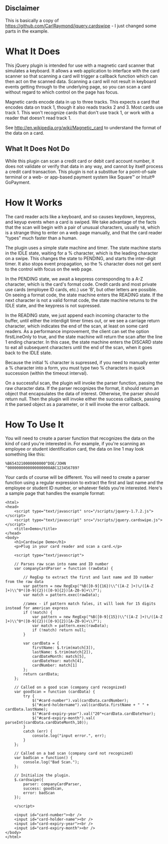 ## Disclaimer
This is basically a copy of https://github.com/CarlRaymond/jquery.cardswipe - I just changed some parts in the example.

# What It Does
This jQuery plugin is intended for use with a magnetic card scanner that simulates a keyboard.  It allows a
web application to interface with the card scanner so that scanning a card will trigger a callback function
which can then act on the scanned data.  Scanning a card will not result in keyboard events getting through
to the underlying page, so you can scan a card without regard to which control on the page has focus.

Magnetic cards encode data in up to three tracks.  This expects a card that encodes data on track 1, though
it also reads tracks 2 and 3.  Most cards use track 1.  This won't recognize cards that don't use track 1,
or work with a reader that doesn't read track 1.

See <http://en.wikipedia.org/wiki/Magnetic_card> to understand the format of the data on a card.

## What It Does Not Do
While this plugin can scan a credit card or debit card account number, it does not validate or verify that data in any way,
and cannot by itself process a credit card transaction.  This plugin is not a substitue for a point-of-sale
terminal or a web- or app-based payment system like Square&#8482; or Intuit&reg; GoPayment.

# How It Works
The card reader acts like a keyboard, and so causes keydown, keypress, and keyup events when a card is swiped.
We take advantage of the facts that the scan will begin with a pair of unusual characters, usually `%B`, which
is a strange thing to enter on a web page manually, and that the card reader "types" much faster than a human.
	
The plugin uses a simple state machine and timer.  The state machine starts in the IDLE state, waiting
for a % character, which is the leading character on a swipe.  This changes the state to PENDING, and starts
the inter-digit timer.  It also stops event propagation, so the % character does not get sent to the control
with focus on the web page.

In the PENDING state, we await a keypress corresponding to a A-Z character, which is the card's format code.
Credit cards and most private use cards (employee ID cards, etc.) use 'B', but other letters are possible.
On seeing a format code, the state machine enters the READING state.  If the next character is not a valid
format code, the state machine returns to the IDLE state, and the keypress is not supressed.

In the READING state, we just append each incoming character to the buffer, until either the interdigit timer
times out, or we see a carriage return character, which indicates the end of the scan, at least on some card
readers. As a performance improvement, the client can set the option firstLineOnly to true, and the
state machine will return the scan after the line 1 ending character.  In this case, the state machine enters
the DISCARD state to eat all subsequent characters until the end of the scan, when it goes back to the IDLE state.

Because the initial % character is supressed, if you need to manually enter a % character into a form, you
must type two % characters in quick succession (within the timeout interval).

On a successful scan, the plugin will invoke the parser function, passing the raw character data.  If the
parser recognizes the format, it should return an object that encapsulates the data of interest.  Otherwise,
the parser should return null. Then the plugin will invoke either the success callback, passing it the parsed
object as a parameter, or it will invoke the error callback.

# How To Use It
You will need to create a parser function that recognizes the data on the kind of card you're interested in.  For
example, if you're scanning an employee or student identification card, the data on line 1 may look something like this:

	%B6543210000000000^DOE/JOHN                  ^0000000000000000000ABC123456789?

Your cards of course will be different.  You will need to create a parser function using a regular expression to extract
the first and last name and the employee or student ID number, or whatever fields you're interested.
Here's a sample page that handles the example format:

	<html>
	<head>
		<script type="text/javascript" src="/scripts/jquery-1.7.2.js"></script>
		<script type="text/javascript" src="/scripts/jquery.cardswipe.js"></script>
		<title>Demo</title>
	</head>
	<body>
		<h1>Cardswipe Demo</h1>
		<p>Plug in your card reader and scan a card.</p>

		<script type="text/javascript">

		// Parses raw scan into name and ID number
		var companyCardParser = function (rawData) {

		    // RegExp to extract the first and last name and ID number from the raw data
		    var pattern = new RegExp("%B([0-9]{16})\\^([A-Z ]+)\/([A-Z ]+)\\^0*([0-9]{2})([0-9]{2})[A-Z0-9]+\\?");
		    var match = pattern.exec(rawData);
		    
		    //amex - if pattern match fales, it will look for 15 digits instead for american express
		    if (!match) {
		        var pattern = new RegExp("%B([0-9]{15})\\^([A-Z ]+)\/([A-Z ]+)\\^0*([0-9]{2})([0-9]{2})[A-Z0-9]+\\?");
		        var match = pattern.exec(rawData);
		        if (!match) return null;
		    }
		    
		    var cardData = {
		        firstName: $.trim(match[3]),
		        lastName: $.trim(match[2]),
		        cardDateMonth: match[5],
		        cardDateYear: match[4],
		        cardNumber: match[1]
		    };
		    return cardData;
		};

		// Called on a good scan (company card recognized)
		var goodScan = function (cardData) {
	        try {
	            $("#card-number").val(cardData.cardNumber);
	            $("#card-holdername").val(cardData.firstName + " " + cardData.lastName);
	            $("#card-expiry-year").val("20"+cardData.cardDateYear);
	            $("#card-expiry-month").val( parseInt(cardData.cardDateMonth,10));    
	        } 
	        catch (err) {
	            console.log("input error.", err);
	        }
	    };

		// Called on a bad scan (company card not recognized)
		var badScan = function() {
		    console.log("Bad Scan.");
		};

		// Initialize the plugin.
		$.cardswipe({
		    parser: companyCardParser,
		    success: goodScan,
		    error: badScan
		});

		</script>

		<input id="card-number"><br />
		<input id="card-holder-name"><br />
		<input id="card-expiry-year"><br />
		<input id="card-expiry-month"><br />
	</body>
	</html>
